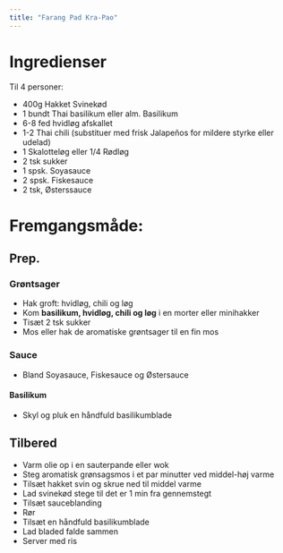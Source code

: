 ```yaml
---
title: "Farang Pad Kra-Pao"
---
```



# Ingredienser

Til 4 personer:

- 400g Hakket Svinekød
- 1 bundt Thai basilikum eller alm. Basilikum
- 6-8 fed hvidløg afskallet
- 1-2 Thai chili (substituer med frisk Jalapeños for mildere styrke eller udelad)
- 1 Skalotteløg eller 1/4 Rødløg
- 2 tsk sukker
- 1 spsk. Soyasauce
- 2 spsk. Fiskesauce
- 2 tsk, Østerssauce 


# Fremgangsmåde:

## Prep.

### Grøntsager
- Hak groft: hvidløg, chili og løg
- Kom **basilikum, hvidløg, chili og løg** i en morter eller minihakker
- Tisæt 2 tsk sukker
- Mos eller hak de aromatiske grøntsager til en fin mos

### Sauce
- Bland Soyasauce, Fiskesauce og Østersauce

#### Basilikum
- Skyl og pluk en håndfuld basilikumblade

## Tilbered 
- Varm olie op i en sauterpande eller wok
- Steg aromatisk grønsagsmos i et par minutter ved middel-høj varme
- Tilsæt hakket svin og skrue ned til middel varme
- Lad svinekød stege til det er 1 min fra gennemstegt
- Tilsæt sauceblanding
- Rør
- Tilsæt en håndfuld basilikumblade
- Lad bladed falde sammen
- Server med ris